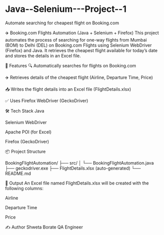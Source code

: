 # Java--Selenium---Project--1
Automate searching for cheapest flight on Booking.com 

✈️ Booking.com Flights Automation (Java + Selenium + Firefox)
This project automates the process of searching for one-way flights from Mumbai (BOM) to Delhi (DEL) on Booking.com Flights using Selenium WebDriver (Firefox) and Java. It retrieves the cheapest flight available for today’s date and stores the details in an Excel file.

📌 Features
🔍 Automatically searches for flights on Booking.com

✈️ Retrieves details of the cheapest flight (Airline, Departure Time, Price)

📥 Writes the flight details into an Excel file (FlightDetails.xlsx)

✅ Uses Firefox WebDriver (GeckoDriver)

🛠️ Tech Stack
Java

Selenium WebDriver

Apache POI (for Excel)

Firefox (GeckoDriver)

📦 Project Structure

BookingFlightAutomation/
├── src/
│   └── BookingFlightAutomation.java
├── geckodriver.exe
├── FlightDetails.xlsx (auto-generated)
└── README.md

📄 Output
An Excel file named FlightDetails.xlsx will be created with the following columns:

Airline

Departure Time

Price

✍️ Author
Shweta Borate
QA Engineer

